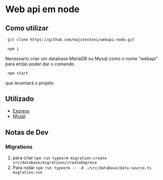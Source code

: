 
# Web api em node

## Como utilizar

```bash
 git clone https://github.com/majutestoni/webapi-node.git
```

```bash
 npm i
```

Necessario criar um database MariaDB ou Mysql como o nome "webapi" para então poder dar o comando 

```bash
 npm start
```
que levantará o projeto
## Utilizado

 - [Express](https://awesomeopensource.com/project/elangosundar/awesome-README-templates)
 - [Mysql](https://github.com/matiassingers/awesome-readme)

## Notas de Dev
 ### Migrations

1. para criar `npm run typeorm migration:create src/database/migrations/createEmpresa` 
2. Para rodar `npm run typeorm -- -d ./src/database/data-source.ts migration:run`



